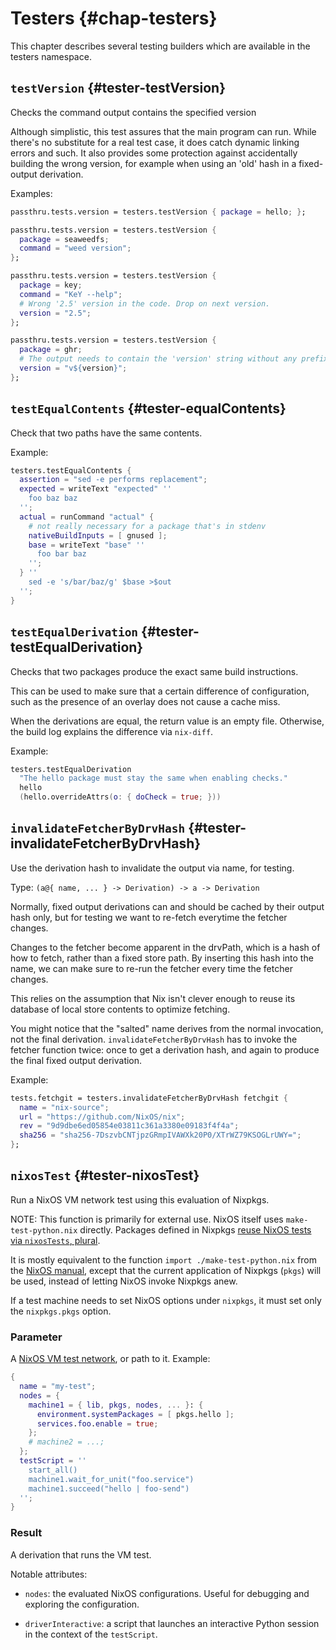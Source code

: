 # Testers {#chap-testers}
This chapter describes several testing builders which are available in the <literal>testers</literal> namespace.

## `testVersion` {#tester-testVersion}

Checks the command output contains the specified version

Although simplistic, this test assures that the main program
can run. While there's no substitute for a real test case,
it does catch dynamic linking errors and such. It also provides
some protection against accidentally building the wrong version,
for example when using an 'old' hash in a fixed-output derivation.

Examples:

```nix
passthru.tests.version = testers.testVersion { package = hello; };

passthru.tests.version = testers.testVersion {
  package = seaweedfs;
  command = "weed version";
};

passthru.tests.version = testers.testVersion {
  package = key;
  command = "KeY --help";
  # Wrong '2.5' version in the code. Drop on next version.
  version = "2.5";
};

passthru.tests.version = testers.testVersion {
  package = ghr;
  # The output needs to contain the 'version' string without any prefix or suffix.
  version = "v${version}";
};
```

## `testEqualContents` {#tester-equalContents}

Check that two paths have the same contents.

Example:

```nix
testers.testEqualContents {
  assertion = "sed -e performs replacement";
  expected = writeText "expected" ''
    foo baz baz
  '';
  actual = runCommand "actual" {
    # not really necessary for a package that's in stdenv
    nativeBuildInputs = [ gnused ];
    base = writeText "base" ''
      foo bar baz
    '';
  } ''
    sed -e 's/bar/baz/g' $base >$out
  '';
}
```

## `testEqualDerivation` {#tester-testEqualDerivation}

Checks that two packages produce the exact same build instructions.

This can be used to make sure that a certain difference of configuration,
such as the presence of an overlay does not cause a cache miss.

When the derivations are equal, the return value is an empty file.
Otherwise, the build log explains the difference via `nix-diff`.

Example:

```nix
testers.testEqualDerivation
  "The hello package must stay the same when enabling checks."
  hello
  (hello.overrideAttrs(o: { doCheck = true; }))
```

## `invalidateFetcherByDrvHash` {#tester-invalidateFetcherByDrvHash}

Use the derivation hash to invalidate the output via name, for testing.

Type: `(a@{ name, ... } -> Derivation) -> a -> Derivation`

Normally, fixed output derivations can and should be cached by their output
hash only, but for testing we want to re-fetch everytime the fetcher changes.

Changes to the fetcher become apparent in the drvPath, which is a hash of
how to fetch, rather than a fixed store path.
By inserting this hash into the name, we can make sure to re-run the fetcher
every time the fetcher changes.

This relies on the assumption that Nix isn't clever enough to reuse its
database of local store contents to optimize fetching.

You might notice that the "salted" name derives from the normal invocation,
not the final derivation. `invalidateFetcherByDrvHash` has to invoke the fetcher
function twice: once to get a derivation hash, and again to produce the final
fixed output derivation.

Example:

```nix
tests.fetchgit = testers.invalidateFetcherByDrvHash fetchgit {
  name = "nix-source";
  url = "https://github.com/NixOS/nix";
  rev = "9d9dbe6ed05854e03811c361a3380e09183f4f4a";
  sha256 = "sha256-7DszvbCNTjpzGRmpIVAWXk20P0/XTrWZ79KSOGLrUWY=";
};
```

## `nixosTest` {#tester-nixosTest}

Run a NixOS VM network test using this evaluation of Nixpkgs.

NOTE: This function is primarily for external use. NixOS itself uses `make-test-python.nix` directly. Packages defined in Nixpkgs [reuse NixOS tests via `nixosTests`, plural](#ssec-nixos-tests-linking).

It is mostly equivalent to the function `import ./make-test-python.nix` from the
[NixOS manual](https://nixos.org/nixos/manual/index.html#sec-nixos-tests),
except that the current application of Nixpkgs (`pkgs`) will be used, instead of
letting NixOS invoke Nixpkgs anew.

If a test machine needs to set NixOS options under `nixpkgs`, it must set only the
`nixpkgs.pkgs` option.

### Parameter

A [NixOS VM test network](https://nixos.org/nixos/manual/index.html#sec-nixos-tests), or path to it. Example:

```nix
{
  name = "my-test";
  nodes = {
    machine1 = { lib, pkgs, nodes, ... }: {
      environment.systemPackages = [ pkgs.hello ];
      services.foo.enable = true;
    };
    # machine2 = ...;
  };
  testScript = ''
    start_all()
    machine1.wait_for_unit("foo.service")
    machine1.succeed("hello | foo-send")
  '';
}
```

### Result

A derivation that runs the VM test.

Notable attributes:

 * `nodes`: the evaluated NixOS configurations. Useful for debugging and exploring the configuration.

 * `driverInteractive`: a script that launches an interactive Python session in the context of the `testScript`.
